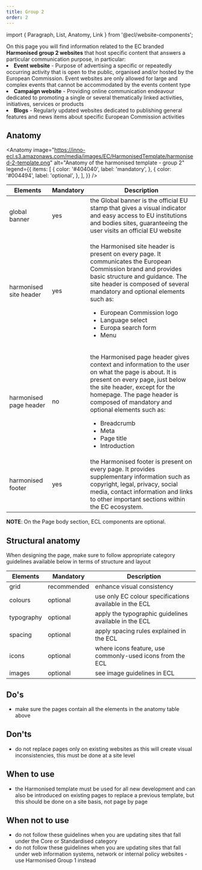 ```yaml
---
title: Group 2
order: 2
---
```


import { Paragraph, List, Anatomy, Link } from '@ecl/website-components';

<Paragraph size="lead">
  On this page you will find information related to the EC
  branded <strong>Harmonised group 2 websites</strong> that host specific
  content that answers a particular communication purpose, in particular:
</Paragraph>

<List size="lead">
  <li>
    <strong>Event website</strong> - Purpose of advertising a specific or
    repeatedly occurring activity that is open to the public, organised and/or
    hosted by the European Commission. Event websites are only allowed for large
    and complex events that cannot be accommodated by the events content type
  </li>
  <li>
    <strong>Campaign website</strong> - Providing online communication endeavour
    dedicated to promoting a single or several thematically linked activities,
    initiatives, services or products
  </li>
  <li>
    <strong>Blogs</strong> - Regularly updated websites dedicated to publishing
    general features and news items about specific European Commission
    activities
  </li>
</List>

## Anatomy

<Anatomy
image="https://inno-ecl.s3.amazonaws.com/media/images/EC/HarmonisedTemplate/harmonised-2-template.png"
alt="Anatomy of the harmonised template - group 2"
legend={{
    items: [
      {
        color: '#404040',
        label: 'mandatory',
      },
      {
        color: '#004494',
        label: 'optional',
      },
    ],
  }}
/>

| Elements                                                                                                           | Mandatory | Description                                                                                                                                                                                                                                                                                                                                       |
| ------------------------------------------------------------------------------------------------------------------ | --------- | ------------------------------------------------------------------------------------------------------------------------------------------------------------------------------------------------------------------------------------------------------------------------------------------------------------------------------------------------- |
| <Link to="https://webgate.ec.europa.eu/fpfis/wikis/display/webtools/Global+banner" standalone>global banner</Link> | yes       | the Global banner is the official EU stamp that gives a visual indicator and easy access to EU institutions and bodies sites, guaranteeing the user visits an official EU website                                                                                                                                                                 |
| <Link to="/ec/harmonised-templates/site-header/group2/" standalone>harmonised site header</Link>                   | yes       | <p>the Harmonised site header is present on every page. It communicates the European Commission brand and provides basic structure and guidance. The site header is composed of several mandatory and optional elements such as:</p><ul><li>European Commission logo</li><li>Language select</li><li>Europa search form</li><li>Menu</li></ul>    |
| <Link to="/ec/harmonised-templates/page-header/group2/" standalone>harmonised page header</Link>                   | no        | <p>the Harmonised page header gives context and information to the user on what the page is about. It is present on every page, just below the site header, except for the homepage. The page header is composed of mandatory and optional elements such as:</p><ul><li>Breadcrumb</li><li>Meta</li><li>Page title</li><li>Introduction</li></ul> |
| <Link to="/ec/harmonised-templates/footer/group2/" standalone>harmonised footer</Link>                             | yes       | the Harmonised footer is present on every page. It provides supplementary information such as copyright, legal, privacy, social media, contact information and links to other important sections within the EC ecosystem.                                                                                                                         |

**NOTE**: On the Page body section, ECL components are optional.

## Structural anatomy

When designing the page, make sure to follow appropriate category guidelines available below in terms of structure and layout

| Elements                                                           | Mandatory   | Description                                               |
| ------------------------------------------------------------------ | ----------- | --------------------------------------------------------- |
| <Link to="/ec/utilities/grid/" standalone>grid</Link>              | recommended | enhance visual consistency                                |
| <Link to="/ec/guidelines/colours/" standalone>colours</Link>       | optional    | use only EC colour specifications available in the ECL    |
| <Link to="/ec/guidelines/typography/" standalone>typography</Link> | optional    | apply the typographic guidelines available in the ECL     |
| <Link to="/ec/guidelines/spacing/" standalone>spacing</Link>       | optional    | apply spacing rules explained in the ECL                  |
| <Link to="/ec/guidelines/iconography/" standalone>icons</Link>     | optional    | where icons feature, use commonly-used icons from the ECL |
| <Link to="/ec/guidelines/images/" standalone>images</Link>         | optional    | see image guidelines in ECL                               |

## Do's

- make sure the pages contain all the elements in the anatomy table above

## Don'ts

- do not replace pages only on existing websites as this will create visual inconsistencies, this must be done at a site level

## When to use

- the Harmonised template must be used for all new development and can also be introduced on existing pages to replace a previous template, but this should be done on a site basis, not page by page

## When not to use

- do not follow these guidelines when you are updating sites that fall under the <Link to="/ec/core-template/">Core</Link> or <Link to="/ec/standardised-template/">Standardised</Link> category
- do not follow these guidelines when you are updating sites that fall under web information systems, network or internal policy websites - use <Link to="/ec/harmonised-templates/group1/">Harmonised Group 1</Link> instead

